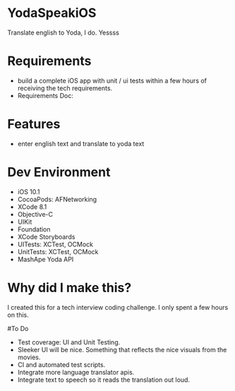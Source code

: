 # YodaSpeakiOS
Translate english to Yoda, I do. Yessss

# Requirements
 - build a complete iOS app with unit / ui tests within a few hours of receiving the tech requirements.
 - Requirements Doc: 

# Features
- enter english text and translate to yoda text

# Dev Environment
- iOS 10.1
- CocoaPods: AFNetworking
- XCode 8.1
- Objective-C
- UIKit
- Foundation
- XCode Storyboards
- UITests: XCTest, OCMock
- UnitTests: XCTest, OCMock
- MashApe Yoda API

# Why did I make this?
I created this for a tech interview coding challenge. I only spent a few hours on this. 

#To Do
- Test coverage: UI and Unit Testing.
- Sleeker UI will be nice. Something that reflects the nice visuals from the movies.
- CI and automated test scripts.
- Integrate more language translator apis.
- Integrate text to speech so it reads the translation out loud.
